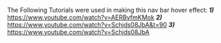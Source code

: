 The Following Tutorials were used in making this nav bar hover effect: ___1)___ https://www.youtube.com/watch?v=AERByfmKMok ___2)___  https://www.youtube.com/watch?v=Schjds08JbA&t=90 ___3)___  https://www.youtube.com/watch?v=Schjds08JbA 
